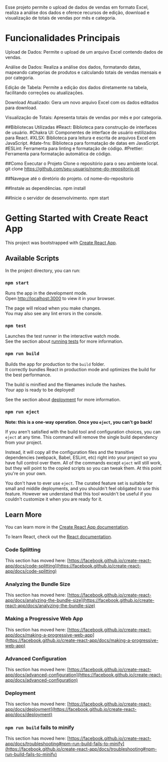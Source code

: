 
Esse projeto permite o upload de dados de vendas em formato Excel, realiza a análise dos dados e oferece recursos de edição, download e visualização de totais de vendas por mês e categoria.


# Funcionalidades Principais
Upload de Dados: Permite o upload de um arquivo Excel contendo dados de vendas.

Análise de Dados: Realiza a análise dos dados, formatando datas, mapeando categorias de produtos e calculando totais de vendas mensais e por categoria.

Edição de Tabela: Permite a edição dos dados diretamente na tabela, facilitando correções ou atualizações.

Download Atualizado: Gera um novo arquivo Excel com os dados editados para download.

Visualização de Totais: Apresenta totais de vendas por mês e por categoria.

##Bibliotecas Utilizadas
#React: Biblioteca para construção de interfaces de usuário.
#Chakra UI: Componentes de interface de usuário estilizados para React.
#XLSX: Biblioteca para leitura e escrita de arquivos Excel em JavaScript.
#date-fns: Biblioteca para formatação de datas em JavaScript.
#ESLint: Ferramenta para linting e formatação de código.
#Prettier: Ferramenta para formatação automática de código.

##Como Executar o Projeto
Clone o repositório para o seu ambiente local.
git clone https://github.com/seu-usuario/nome-do-repositorio.git

##Navegue até o diretório do projeto.
cd nome-do-repositorio

##Instale as dependências.
npm install

##Inicie o servidor de desenvolvimento.
npm start

# Getting Started with Create React App

This project was bootstrapped with [Create React App](https://github.com/facebook/create-react-app).

## Available Scripts

In the project directory, you can run:

### `npm start`

Runs the app in the development mode.\
Open [http://localhost:3000](http://localhost:3000) to view it in your browser.

The page will reload when you make changes.\
You may also see any lint errors in the console.

### `npm test`

Launches the test runner in the interactive watch mode.\
See the section about [running tests](https://facebook.github.io/create-react-app/docs/running-tests) for more information.

### `npm run build`

Builds the app for production to the `build` folder.\
It correctly bundles React in production mode and optimizes the build for the best performance.

The build is minified and the filenames include the hashes.\
Your app is ready to be deployed!

See the section about [deployment](https://facebook.github.io/create-react-app/docs/deployment) for more information.

### `npm run eject`

**Note: this is a one-way operation. Once you `eject`, you can't go back!**

If you aren't satisfied with the build tool and configuration choices, you can `eject` at any time. This command will remove the single build dependency from your project.

Instead, it will copy all the configuration files and the transitive dependencies (webpack, Babel, ESLint, etc) right into your project so you have full control over them. All of the commands except `eject` will still work, but they will point to the copied scripts so you can tweak them. At this point you're on your own.

You don't have to ever use `eject`. The curated feature set is suitable for small and middle deployments, and you shouldn't feel obligated to use this feature. However we understand that this tool wouldn't be useful if you couldn't customize it when you are ready for it.

## Learn More

You can learn more in the [Create React App documentation](https://facebook.github.io/create-react-app/docs/getting-started).

To learn React, check out the [React documentation](https://reactjs.org/).

### Code Splitting

This section has moved here: [https://facebook.github.io/create-react-app/docs/code-splitting](https://facebook.github.io/create-react-app/docs/code-splitting)

### Analyzing the Bundle Size

This section has moved here: [https://facebook.github.io/create-react-app/docs/analyzing-the-bundle-size](https://facebook.github.io/create-react-app/docs/analyzing-the-bundle-size)

### Making a Progressive Web App

This section has moved here: [https://facebook.github.io/create-react-app/docs/making-a-progressive-web-app](https://facebook.github.io/create-react-app/docs/making-a-progressive-web-app)

### Advanced Configuration

This section has moved here: [https://facebook.github.io/create-react-app/docs/advanced-configuration](https://facebook.github.io/create-react-app/docs/advanced-configuration)

### Deployment

This section has moved here: [https://facebook.github.io/create-react-app/docs/deployment](https://facebook.github.io/create-react-app/docs/deployment)

### `npm run build` fails to minify

This section has moved here: [https://facebook.github.io/create-react-app/docs/troubleshooting#npm-run-build-fails-to-minify](https://facebook.github.io/create-react-app/docs/troubleshooting#npm-run-build-fails-to-minify)
